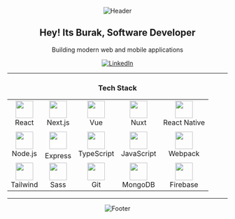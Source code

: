 <div align="center">

  ![Header](https://capsule-render.vercel.app/api?type=waving&color=0F766E&height=100&section=header&text=&fontSize=45&fontColor=FFFFFF&animation=fadeIn)

  <h2>Hey! Its Burak, Software Developer</h2>
  <p>Building modern web and mobile applications</p>

  [![LinkedIn](https://img.shields.io/badge/-LINKEDIN-0A66C2?style=for-the-badge&logo=linkedin&logoColor=white)](https://linkedin.com/in/caaglarburak)

  ---

  ### Tech Stack

  <table>
    <tr>
      <td align="center">
        <img src="https://cdn.jsdelivr.net/gh/devicons/devicon/icons/react/react-original.svg" width="40"/><br/>
        React
      </td>
      <td align="center">
        <img src="https://cdn.jsdelivr.net/gh/devicons/devicon/icons/nextjs/nextjs-original.svg" width="40"/><br/>
        Next.js
      </td>
      <td align="center">
        <img src="https://cdn.jsdelivr.net/gh/devicons/devicon/icons/vuejs/vuejs-original.svg" width="40"/><br/>
        Vue
      </td>
      <td align="center">
        <img src="https://cdn.jsdelivr.net/gh/devicons/devicon/icons/nuxtjs/nuxtjs-original.svg" width="40"/><br/>
        Nuxt
      </td>
      <td align="center">
        <img src="https://cdn.jsdelivr.net/gh/devicons/devicon/icons/react/react-original.svg" width="40"/><br/>
        React Native
      </td>
    </tr>
    <tr>
      <td align="center">
        <img src="https://cdn.jsdelivr.net/gh/devicons/devicon/icons/nodejs/nodejs-original.svg" width="40"/><br/>
        Node.js
      </td>
      <td align="center">
        <img src="https://cdn.jsdelivr.net/gh/devicons/devicon/icons/express/express-original-wordmark.svg" width="40" style="background:white;padding:5px;border-radius:5px;"/><br/>
        Express
      </td>
      <td align="center">
        <img src="https://cdn.jsdelivr.net/gh/devicons/devicon/icons/typescript/typescript-original.svg" width="40"/><br/>
        TypeScript
      </td>
      <td align="center">
        <img src="https://cdn.jsdelivr.net/gh/devicons/devicon/icons/javascript/javascript-original.svg" width="40"/><br/>
        JavaScript
      </td>
      <td align="center">
        <img src="https://cdn.jsdelivr.net/gh/devicons/devicon/icons/webpack/webpack-original.svg" width="40"/><br/>
        Webpack
      </td>
    </tr>
    <tr>
      <td align="center">
        <img src="https://cdn.jsdelivr.net/gh/devicons/devicon@latest/icons/tailwindcss/tailwindcss-original.svg" width="40"/><br/>
        Tailwind
      </td>
      <td align="center">
        <img src="https://cdn.jsdelivr.net/gh/devicons/devicon/icons/sass/sass-original.svg" width="40"/><br/>
        Sass
      </td>
      <td align="center">
        <img src="https://cdn.jsdelivr.net/gh/devicons/devicon/icons/git/git-original.svg" width="40"/><br/>
        Git
      </td>
      <td align="center">
        <img src="https://cdn.jsdelivr.net/gh/devicons/devicon/icons/mongodb/mongodb-original.svg" width="40"/><br/>
        MongoDB
      </td>
      <td align="center">
        <img src="https://cdn.jsdelivr.net/gh/devicons/devicon/icons/firebase/firebase-plain.svg" width="40"/><br/>
        Firebase
      </td>
    </tr>
  </table>

  ---


  ![Footer](https://capsule-render.vercel.app/api?type=waving&color=0F766E&height=100&section=footer&fontSize=20&fontColor=FFFFFF)

</div>
